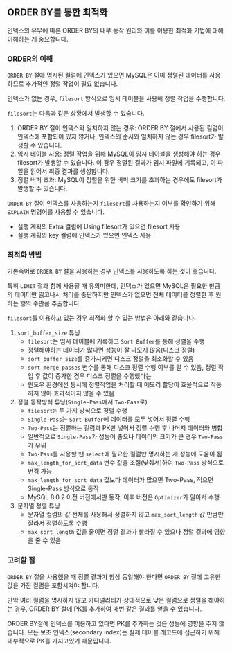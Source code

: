 ## ORDER BY를 통한 최적화

인덱스의 유무에 따른 ORDER BY의 내부 동작 원리와 이를 이용한 최적화 기법에 대해 이해하는 게 중요합니다.

### ORDER의 이해

`ORDER BY` 절에 명시된 컬럼에 인덱스가 있으면 MySQL은 이미 정렬된 데이터를 사용하므로 추가적인 정렬 작업이 필요 없습니다.

인덱스가 없는 경우, `filesort` 방식으로 임시 테이블을 사용해 정렬 작업을 수행합니다.

`filesort`는 다음과 같은 상황에서 발생할 수 있습니다.

1. ORDER BY 절이 인덱스와 일치하지 않는 경우: ORDER BY 절에서 사용된 컬럼이 인덱스에 포함되어 있지 않거나, 인덱스의 순서와 일치하지 않는 경우 filesort가 발생할 수 있습니다.
1. 임시 테이블 사용: 정렬 작업을 위해 MySQL이 임시 테이블을 생성해야 하는 경우 filesort가 발생할 수 있습니다. 이 경우 정렬된 결과가 임시 파일에 기록되고, 이 파일을 읽어서 최종 결과를 생성합니다.
1. 정렬 버퍼 초과: MySQL이 정렬을 위한 버퍼 크기를 초과하는 경우에도 filesort가 발생할 수 있습니다.

`ORDER BY` 절이 인덱스를 사용하는지 `filesort`를 사용하는지 여부를 확인하기 위해 `EXPLAIN` 명령어를 사용할 수 있습니다.

* 실행 계획의 Extra 컬럼에 Using filesort가 있으면 filesort 사용
* 실행 계획의 key 컬럼에 인덱스가 있으면 인덱스 사용

### 최적화 방법

기본즉어로 `ORDER BY` 절을 사용하는 경우 인덱스를 사용하도록 하는 것이 좋습니다.

특히 `LIMIT` 절과 함께 사용될 때 유의미한데, 인덱스가 있으면 MySQL은 필요한 만큼의 데이터만 읽고나서 처리를 중단하지만 인덱스가 없으면 전체 데이터를 정렬한 후 원하는 행의 수만큼 추출합니다.

`filesort`를 이용하고 있는 경우 최적화 할 수 있는 방법은 아래와 같습니다.

1. `sort_buffer_size` 튜닝
   - `filesort`는 임시 테이블에 기록하고 `Sort Buffer`를 통해 정렬을 수행
   - 정렬해야하는 데이터가 많다면 성능이 잘 나오지 않음(디스크 정렬)
   - `sort_buffer_size`를 증가시키면 디스크 정렬을 최소화할 수 있음
   - `sort_merge_passes` 변수를 통해 디스크 정렬 수행 여부를 알 수 있음, 정렬 작업 후 값이 증가한 경우 디스크 정렬을 수행했다는 
   - 윈도우 환경에선 동시에 정렬작업을 처리할 때 메모리 할당이 효율적으로 작동하지 않아 효과적이지 않을 수 있음
2. 정렬 동작방식 튜닝(`Single-Pass`에서 `Two-Pass`로)
   - `filesort는` 두 가지 방식으로 정렬 수행
   - `Single-Pass`는 `Sort Buffer`에 데이터를 모두 넣어서 정렬 수행
   - `Two-Pass`는 정렬하는 컬럼과 PK만 넣어서 정렬 수행 후 나머지 데이터와 병합
   - 일반적으로 `Single-Pass`가 성능이 좋으나 데이터의 크기가 큰 경우 `Two-Pass`가 우위
   - `Two-Pass`를 사용할 땐 `select`에 필요한 컬럼만 명시하는 게 성능에 도움이 됨 
   - `max_length_for_sort_data` 변수 값을 조절(낮춰서)하여 `Two-Pass` 방식으로 변경 가능
   - `max_length_for_sort_data` 값보다 데이터가 많으면 Two-Pass, 적으면 Single-Pass 방식으로 동작
   - MySQL 8.0.2 이전 버전에서만 동작, 이후 버전은 `Optimizer`가 알아서 수행
3. 문자열 정렬 튜닝
   - 문자열 컬럼의 값 전체를 사용해서 정렬하지 않고 `max_sort_length` 값 만큼만 잘라서 정렬하도록 수행
   - `max_sort_length` 값을 줄이면 정렬 결과가 빨라질 수 있으나 정렬 결과에 영향을 줄 수 있음

### 고려할 점

`ORDER BY` 절을 사용했을 때 정렬 결과가 항상 동일해야 한다면 `ORDER BY` 절에 고유한 값을 가진 컬럼을 포함시켜야 합니다.

만약 여러 컬럼을 명시하지 않고 카디널리티가 상대적으로 낮은 컬럼으로 정렬을 해야하는 경우, ORDER BY 절에 PK를 추가하여 매번 같은 결과를 얻을 수 있습니다.

ORDER BY절에 인덱스를 이용하고 있다면 PK를 추가하는 것은 성능에 영향을 주지 않습니다. 모든 보조 인덱스(secondary index)는 실제 테이블 레코드에 접근하기 위해 내부적으로 PK를 가지고있기 때문입니다.